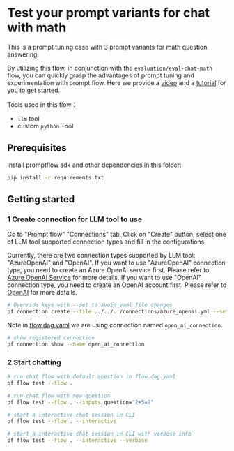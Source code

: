 # Test your prompt variants for chat with math
This is a prompt tuning case with 3 prompt variants for math question answering.

By utilizing this flow, in conjunction with the `evaluation/eval-chat-math` flow, you can quickly grasp the advantages of prompt tuning and experimentation with prompt flow. Here we provide a [video](https://www.youtube.com/watch?v=gcIe6nk2gA4) and a [tutorial]((../../../tutorials/flow-fine-tuning-evaluation/promptflow-quality-improvement.md)) for you to get started.

Tools used in this flow：
- `llm` tool
- custom `python` Tool

## Prerequisites

Install promptflow sdk and other dependencies in this folder:
```bash
pip install -r requirements.txt
```

## Getting started

### 1 Create connection for LLM tool to use
Go to "Prompt flow" "Connections" tab. Click on "Create" button, select one of LLM tool supported connection types and fill in the configurations.

Currently, there are two connection types supported by LLM tool: "AzureOpenAI" and "OpenAI". If you want to use "AzureOpenAI" connection type, you need to create an Azure OpenAI service first. Please refer to [Azure OpenAI Service](https://azure.microsoft.com/en-us/products/cognitive-services/openai-service/) for more details. If you want to use "OpenAI" connection type, you need to create an OpenAI account first. Please refer to [OpenAI](https://platform.openai.com/) for more details.

```bash
# Override keys with --set to avoid yaml file changes
pf connection create --file ../../../connections/azure_openai.yml --set api_key=<your_api_key> api_base=<your_api_base> --name open_ai_connection
```

Note in [flow.dag.yaml](flow.dag.yaml) we are using connection named `open_ai_connection`.
```bash
# show registered connection
pf connection show --name open_ai_connection
```

### 2 Start chatting

```bash
# run chat flow with default question in flow.dag.yaml
pf flow test --flow .

# run chat flow with new question
pf flow test --flow . --inputs question="2+5=?"

# start a interactive chat session in CLI
pf flow test --flow . --interactive

# start a interactive chat session in CLI with verbose info
pf flow test --flow . --interactive --verbose
